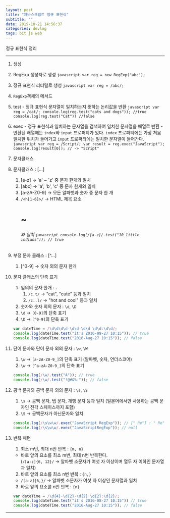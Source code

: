 ```yaml
---
layout: post
title: "자바스크립트 정규 표현식"
subtitle: ""
date: 2019-10-21 14:56:37
categories: devlog
tags: bit js web
---
```


정규 표현식 정리

---
1. 생성
  1. RegExp 생성자로 생성
    ```javascript
    var reg = new RegExp("abc");
    ```
  2. 정규 표현식 리터럴로 생성
    ```javascript
    var reg = /abc/;
    ```

2. `RegExp`객체의 메서드
  1. test
    - 정규 표현식 문자열이 일치하는지 뜻하는 논리값을 반환
    ```javascript
    var reg = /cat/;
    console.log(reg.test("cats and dogs")); //true
    console.log(reg.test("Cat")) //false
    ```
  2. exec
    - 정규 표현식과 일치하는 문자열을 검색하여 일치한 문자열을 배열로 반환
    - 반환된 배열에는 `index`와 `input` 프로퍼티가 있다. `index` 프로퍼티에는 가장 처음 일치한 위치가 들어가고 `input` 프로퍼티에는 일치한 문자열이 들어간다. 
    ```javascript
    var reg = /Script/;
    var result = reg.exec("JavaScript");
    console.log(result[0]); // -> "Script"
    ```

3. 문자클래스
  1. 문자클래스 : [...]
     1. [a-z] → 'a' ~ 'z' 중 문자 한개와 일치
     2. [abc] → 'a', 'b', 'c' 중 문자 한개와 일치
     3. [a-zA-Z0-9] → 모든 알파벳과 숫자 중 문자 한 개
     4. `/<h[1-6]>/` → HTML 제목 요소 <h1> ~ <h6> 와 일치
    ```javascript
    console.log(/[a-z]/.test("10 little indians")); // true
    ```
  2. 부정 문자 클래스 : [^...]
     1. [^0-9] → 숫자 외의 문자 한개

4. 문자 클래스의 단축 표기
   1. 임의의 문자 한개 : `.`
      1. `/c.t/` → "cat", "cute" 등과 일치
      2. `/c..l/` → "hot and cool" 등과 일치
   2.  숫자와 숫자 외의 문자 : `\d`, `\D`
    1. `\d` → `[0-9]`의 단축 표기
    2. `\D` → `[^0-9]`의 단축 표기
    ```javascript
    var dateTime = /\d\d\d\d-\d\d-\d\d \d\d:\d\d/;
    console.log(dateTime.test("it's 2016-09-27 10:15")); // true
    console.log(dateTime.test("2016-Aug-27 10:15")); // false
    ```

  2. 단어 문자와 단어 문자 외의 문자 : `\w`, `\W`
     1. `\w` → `[a-zA-Z0-9_]`의 단축 표기 (알파벳, 숫자, 언더스코어)
     2. `\w` → `[^a-zA-Z0-9_]`의 단축 표기
     ```javascript
     console.log(/\w/.test("A")); // true
     console.log(/\w/.test("!@#&%-")); // false
     ```
  
  3. 공백 문자와 공백 문자 외의 문자 : `\s`, `\S`
     1. `\s` → 공백 문자, 탭 문자, 개행 문자 등과 일치 (일본어에서만 사용하는 공백 문자인 전각 스페이스까지 포함)
     2. `\S` → 공백문자가 아닌문자와 일치
      ```javascript
      console.log(/\s\w\w/.exec("JavaScript RegExp")); // [" Re"] : " Re"와 일치
      console.log(/\s\w\w/.exec("JavaScriptRegExp")); // null
      ```

5. 반복 패턴
    1. 최소 m번, 최대 n번 반복 : `{m, n}`
      - 바로 앞의 요소를 최소 m번, 최대 n번 반복한다.  
        (`/[a-z]{6, 12}/` → 알파벳 소문자가 여섯 자 이상이며 열두 자 이하인 문자열과 일치)
    2. 바로 앞의 요소를 최소 n번 반복 : `{n,}`
      - `/[a-z]{6,}/` → 알파벳 소문자가 여섯 자 이상인 문자열과 일치
    3. 바로 앞의 요소를 n번 반복 : `{n}`
      ```javascript
      var dateTime = /\d{4}-\d{2}-\d{2} \d{2}:\d{2}/;
      console.log(dateTime.test("it's 2016-08-27 10:15")) // true
      console.log(dateTime.test("2016-Aug-27 10:15")); // false
      ```
---

